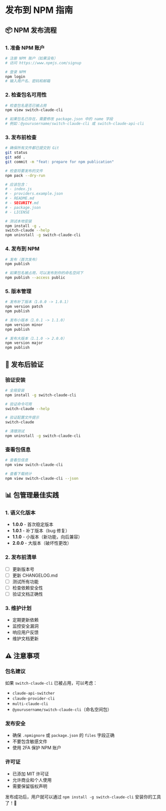 # 发布到 NPM 指南

## 📦 NPM 发布流程

### 1. 准备 NPM 账户

```bash
# 注册 NPM 账户（如果没有）
# 访问 https://www.npmjs.com/signup

# 登录 NPM
npm login
# 输入用户名、密码和邮箱
```

### 2. 检查包名可用性

```bash
# 检查包名是否已被占用
npm view switch-claude-cli

# 如果包名已存在，需要修改 package.json 中的 name 字段
# 例如：@yourusername/switch-claude-cli 或 switch-claude-api-cli
```

### 3. 发布前检查

```bash
# 确保所有文件都已提交到 Git
git status
git add .
git commit -m "feat: prepare for npm publication"

# 检查将要发布的文件
npm pack --dry-run

# 应该包含：
# - index.js
# - providers.example.json
# - README.md
# - SECURITY.md
# - package.json
# - LICENSE

# 测试本地安装
npm install -g .
switch-claude --help
npm uninstall -g switch-claude-cli
```

### 4. 发布到 NPM

```bash
# 发布（首次发布）
npm publish

# 如果包名被占用，可以发布到你的命名空间下
npm publish --access public
```

### 5. 版本管理

```bash
# 发布补丁版本（1.0.0 -> 1.0.1）
npm version patch
npm publish

# 发布小版本（1.0.1 -> 1.1.0）
npm version minor
npm publish

# 发布大版本（1.1.0 -> 2.0.0）
npm version major
npm publish
```

## 🚀 发布后验证

### 验证安装

```bash
# 全局安装
npm install -g switch-claude-cli

# 验证命令可用
switch-claude --help

# 验证配置文件提示
switch-claude

# 清理测试
npm uninstall -g switch-claude-cli
```

### 查看包信息

```bash
# 查看包信息
npm view switch-claude-cli

# 查看下载统计
npm view switch-claude-cli --json
```

## 📊 包管理最佳实践

### 1. 语义化版本

- **1.0.0** - 首次稳定版本
- **1.0.1** - 补丁版本（bug 修复）
- **1.1.0** - 小版本（新功能，向后兼容）
- **2.0.0** - 大版本（破坏性更改）

### 2. 发布前清单

- [ ] 更新版本号
- [ ] 更新 CHANGELOG.md
- [ ] 测试所有功能
- [ ] 检查依赖安全性
- [ ] 验证文档正确性

### 3. 维护计划

- 定期更新依赖
- 监控安全漏洞
- 响应用户反馈
- 维护文档更新

## ⚠️ 注意事项

### 包名建议

如果 `switch-claude-cli` 已被占用，可以考虑：
- `claude-api-switcher`
- `claude-provider-cli`
- `multi-claude-cli`
- `@yourusername/switch-claude-cli`（命名空间包）

### 发布安全

- 确保 `.npmignore` 或 `package.json` 的 `files` 字段正确
- 不要包含敏感文件
- 使用 2FA 保护 NPM 账户

### 许可证

- 已添加 MIT 许可证
- 允许商业和个人使用
- 需要保留版权声明

发布成功后，用户就可以通过 `npm install -g switch-claude-cli` 安装你的工具了！🎉